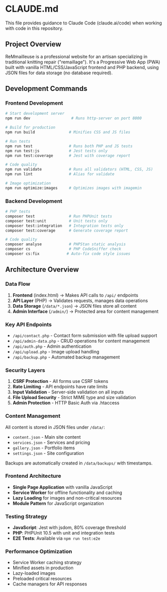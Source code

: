 # CLAUDE.md

This file provides guidance to Claude Code (claude.ai/code) when working with code in this repository.

## Project Overview

ReMmailleuse is a professional website for an artisan specializing in traditional knitting repair ("remaillage"). It's a Progressive Web App (PWA) built with vanilla HTML/CSS/JavaScript frontend and PHP backend, using JSON files for data storage (no database required).

## Development Commands

### Frontend Development
```bash
# Start development server
npm run dev                  # Runs http-server on port 8000

# Build for production
npm run build               # Minifies CSS and JS files

# Run tests
npm run test                # Runs both PHP and JS tests
npm run test:js             # Jest tests only
npm run test:coverage       # Jest with coverage report

# Code quality
npm run validate            # Runs all validators (HTML, CSS, JS)
npm run lint                # Alias for validate

# Image optimization
npm run optimize:images     # Optimizes images with imagemin
```

### Backend Development
```bash
# PHP tests
composer test               # Run PHPUnit tests
composer test:unit          # Unit tests only
composer test:integration   # Integration tests only
composer test:coverage      # Generate coverage report

# Code quality
composer analyse            # PHPStan static analysis
composer cs                 # PHP CodeSniffer check
composer cs:fix            # Auto-fix code style issues
```

## Architecture Overview

### Data Flow
1. **Frontend** (index.html) → Makes API calls to `/api/` endpoints
2. **API Layer** (PHP) → Validates requests, manages data operations
3. **Data Storage** (`/data/*.json`) → JSON files store all content
4. **Admin Interface** (`/admin/`) → Protected area for content management

### Key API Endpoints
- `/api/contact.php` - Contact form submission with file upload support
- `/api/admin-data.php` - CRUD operations for content management
- `/api/auth.php` - Admin authentication
- `/api/upload.php` - Image upload handling
- `/api/backup.php` - Automated backup management

### Security Layers
1. **CSRF Protection** - All forms use CSRF tokens
2. **Rate Limiting** - API endpoints have rate limits
3. **Input Validation** - Server-side validation on all inputs
4. **File Upload Security** - Strict MIME type and size validation
5. **Admin Protection** - HTTP Basic Auth via .htaccess

### Content Management
All content is stored in JSON files under `/data/`:
- `content.json` - Main site content
- `services.json` - Services and pricing
- `gallery.json` - Portfolio items
- `settings.json` - Site configuration

Backups are automatically created in `/data/backups/` with timestamps.

### Frontend Architecture
- **Single Page Application** with vanilla JavaScript
- **Service Worker** for offline functionality and caching
- **Lazy Loading** for images and non-critical resources
- **Module Pattern** for JavaScript organization

### Testing Strategy
- **JavaScript**: Jest with jsdom, 80% coverage threshold
- **PHP**: PHPUnit 10.5 with unit and integration tests
- **E2E Tests**: Available via `npm run test:e2e`

### Performance Optimization
- Service Worker caching strategy
- Minified assets in production
- Lazy-loaded images
- Preloaded critical resources
- Cache managers for API responses
